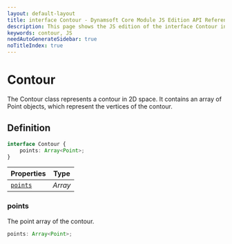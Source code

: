 ```yaml
---
layout: default-layout
title: interface Contour - Dynamsoft Core Module JS Edition API Reference
description: This page shows the JS edition of the interface Contour in Dynamsoft Core Module.
keywords: contour, JS
needAutoGenerateSidebar: true
noTitleIndex: true
---
```


# Contour

The Contour class represents a contour in 2D space. It contains an array of Point objects, which represent the vertices of the contour.

## Definition

```typescript
interface Contour {
    points: Array<Point>;
}
```


  
| Properties | Type |
|---------- | ---- |
| [`points`](#points)| *Array* |

### points

The point array of the contour.

```typescript
points: Array<Point>;
```
